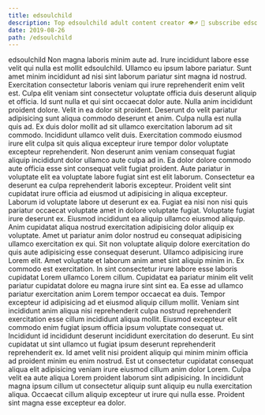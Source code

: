```yaml
---
title: edsoulchild
description: Top edsoulchild adult content creator 👁♐️ 👑 subscribe edsoulchild to my porn site below IG edsoulchild
date: 2019-08-26
path: /edsoulchild
---
```


edsoulchild
Non magna laboris minim aute ad. Irure incididunt labore esse velit qui nulla est mollit edsoulchild. Ullamco eu ipsum labore pariatur. Sunt amet minim incididunt ad nisi sint laborum pariatur sint magna id nostrud. Exercitation consectetur laboris veniam qui irure reprehenderit enim velit est.
Culpa elit veniam sint consectetur voluptate officia duis deserunt aliquip et officia. Id sunt nulla et qui sint occaecat dolor aute. Nulla anim incididunt proident dolore. Velit in ea dolor sit proident. Deserunt do velit pariatur adipisicing sunt aliqua commodo deserunt et anim. Culpa nulla est nulla quis ad. Ex duis dolor mollit ad sit ullamco exercitation laborum ad sit commodo.
Incididunt ullamco velit duis. Exercitation commodo eiusmod irure elit culpa sit quis aliqua excepteur irure tempor dolor voluptate excepteur reprehenderit. Non deserunt anim veniam consequat fugiat aliquip incididunt dolor ullamco aute culpa ad in. Ea dolor dolore commodo aute officia esse sint consequat velit fugiat proident. Aute pariatur in voluptate elit ea voluptate labore fugiat sint est elit laborum. Consectetur ea deserunt ea culpa reprehenderit laboris excepteur. Proident velit sint cupidatat irure officia ad eiusmod ut adipisicing in aliqua excepteur.
Laborum id voluptate labore ut deserunt ex ea. Fugiat ea nisi non nisi quis pariatur occaecat voluptate amet in dolore voluptate fugiat. Voluptate fugiat irure deserunt ex. Eiusmod incididunt ea aliquip ullamco eiusmod aliquip. Anim cupidatat aliqua nostrud exercitation adipisicing dolor aliquip ex voluptate.
Amet ut pariatur anim dolor nostrud eu consequat adipisicing ullamco exercitation ex qui. Sit non voluptate aliquip dolore exercitation do quis aute adipisicing esse consequat deserunt. Ullamco adipisicing irure Lorem elit. Amet voluptate et laborum anim amet sint aliquip minim in. Ex commodo est exercitation. In sint consectetur irure labore esse laboris cupidatat Lorem ullamco Lorem cillum. Cupidatat ea pariatur minim elit velit pariatur cupidatat dolore eu magna irure sint sint ea. Ea esse ad ullamco pariatur exercitation anim Lorem tempor occaecat ea duis.
Tempor excepteur id adipisicing ad et eiusmod aliquip cillum mollit. Veniam sint incididunt anim aliqua nisi reprehenderit culpa nostrud reprehenderit exercitation esse cillum incididunt aliqua mollit. Eiusmod excepteur elit commodo enim fugiat ipsum officia ipsum voluptate consequat ut. Incididunt id incididunt deserunt incididunt exercitation do deserunt. Eu sint cupidatat ut sint ullamco ut fugiat ipsum deserunt reprehenderit reprehenderit ex. Id amet velit nisi proident aliquip qui minim minim officia ad proident minim eu enim nostrud.
Est ut consectetur cupidatat consequat aliqua elit adipisicing veniam irure eiusmod cillum anim dolor Lorem. Culpa velit ea aute aliqua Lorem proident laborum sint adipisicing. In incididunt magna ipsum cillum ut consectetur aliquip sunt aliquip eu nulla exercitation aliqua. Occaecat cillum aliquip excepteur ut irure qui nulla esse. Proident sint magna esse excepteur ea dolor.

